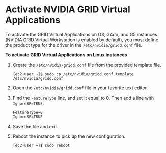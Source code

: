 # Activate NVIDIA GRID Virtual Applications<a name="activate_grid"></a>

To activate the GRID Virtual Applications on G3, G4dn, and G5 instances \(NVIDIA GRID Virtual Workstation is enabled by default\), you must define the product type for the driver in the `/etc/nvidia/gridd.conf` file\.

**To activate GRID Virtual Applications on Linux instances**

1. Create the `/etc/nvidia/gridd.conf` file from the provided template file\.

   ```
   [ec2-user ~]$ sudo cp /etc/nvidia/gridd.conf.template /etc/nvidia/gridd.conf
   ```

1. Open the `/etc/nvidia/gridd.conf` file in your favorite text editor\.

1. Find the `FeatureType` line, and set it equal to 0\. Then add a line with `IgnoreSP=TRUE`\.

   ```
   FeatureType=0
   IgnoreSP=TRUE
   ```

1. Save the file and exit\.

1. Reboot the instance to pick up the new configuration\.

   ```
   [ec2-user ~]$ sudo reboot
   ```